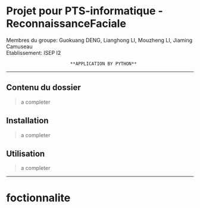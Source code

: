 # Projet pour PTS-informatique - **ReconnaissanceFaciale**

Membres du groupe: Guokuang DENG, Lianghong LI, Mouzheng LI, Jiaming Camuseau  
Etablissement: ISEP I2  

                            **APPLICATION BY PYTHON**

_____________________________________________________________________________________

## Contenu du dossier

> a completer

## Installation

> a completer

## Utilisation

> a completer

_______________________________________________________________________________________

# foctionnalite
